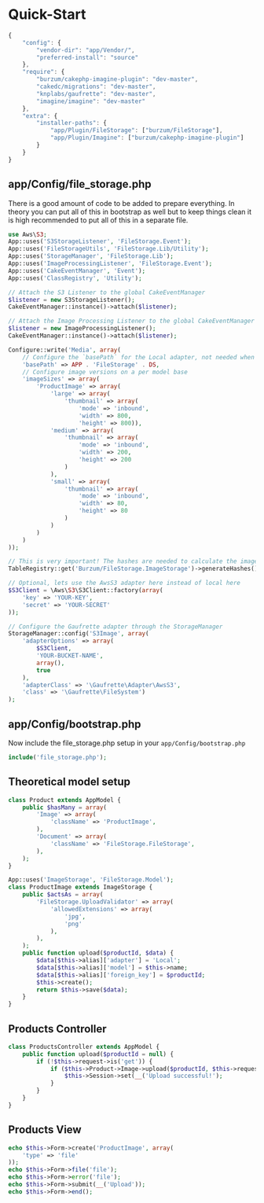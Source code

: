 Quick-Start
===========

```js
{
	"config": {
		"vendor-dir": "app/Vendor/",
		"preferred-install": "source"
	},
	"require": {
		"burzum/cakephp-imagine-plugin": "dev-master",
		"cakedc/migrations": "dev-master",
		"knplabs/gaufrette": "dev-master",
		"imagine/imagine": "dev-master"
	},
	"extra": {
		"installer-paths": {
			"app/Plugin/FileStorage": ["burzum/FileStorage"],
			"app/Plugin/Imagine": ["burzum/cakephp-imagine-plugin"]
		}
	}
}
```

app/Config/file_storage.php
---------------------------

There is a good amount of code to be added to prepare everything. In theory you can put all of this in bootstrap as well but to keep things clean it is high recommended to put all of this in a separate file.

```php
use Aws\S3;
App::uses('S3StorageListener', 'FileStorage.Event');
App::uses('FileStorageUtils', 'FileStorage.Lib/Utility');
App::uses('StorageManager', 'FileStorage.Lib');
App::uses('ImageProcessingListener', 'FileStorage.Event');
App::uses('CakeEventManager', 'Event');
App::uses('ClassRegistry', 'Utility');

// Attach the S3 Listener to the global CakeEventManager
$listener = new S3StorageListener();
CakeEventManager::instance()->attach($listener);

// Attach the Image Processing Listener to the global CakeEventManager
$listener = new ImageProcessingListener();
CakeEventManager::instance()->attach($listener);

Configure::write('Media', array(
	// Configure the `basePath` for the Local adapter, not needed when not using it
	'basePath' => APP . 'FileStorage' . DS,
	// Configure image versions on a per model base
	'imageSizes' => array(
		'ProductImage' => array(
			'large' => array(
				'thumbnail' => array(
					'mode' => 'inbound',
					'width' => 800,
					'height' => 800)),
			'medium' => array(
				'thumbnail' => array(
					'mode' => 'inbound',
					'width' => 200,
					'height' => 200
				)
			),
			'small' => array(
				'thumbnail' => array(
					'mode' => 'inbound',
					'width' => 80,
					'height' => 80
				)
			)
		)
	)
));

// This is very important! The hashes are needed to calculate the image versions!
TableRegistry::get('Burzum/FileStorage.ImageStorage')->generateHashes();

// Optional, lets use the AwsS3 adapter here instead of local here
$S3Client = \Aws\S3\S3Client::factory(array(
	'key' => 'YOUR-KEY',
	'secret' => 'YOUR-SECRET'
));

// Configure the Gaufrette adapter through the StorageManager
StorageManager::config('S3Image', array(
	'adapterOptions' => array(
		$S3Client,
		'YOUR-BUCKET-NAME',
		array(),
		true
	),
	'adapterClass' => '\Gaufrette\Adapter\AwsS3',
	'class' => '\Gaufrette\FileSystem')
);
```

app/Config/bootstrap.php
------------------------

Now include the file_storage.php setup in your ```app/Config/bootstrap.php```

```php
include('file_storage.php');
```

Theoretical model setup
-----------------------

```php
class Product extends AppModel {
	public $hasMany = array(
		'Image' => array(
			'className' => 'ProductImage',
		),
		'Document' => array(
			'className' => 'FileStorage.FileStorage',
		),
	);
}
```

```php
App::uses('ImageStorage', 'FileStorage.Model');
class ProductImage extends ImageStorage {
	public $actsAs = array(
		'FileStorage.UploadValidator' => array(
			'allowedExtensions' => array(
				'jpg',
				'png'
			),
		),
	);
	public function upload($productId, $data) {
		$data[$this->alias]['adapter'] = 'Local';
		$data[$this->alias]['model'] = $this->name;
		$data[$this->alias]['foreign_key'] = $productId;
		$this->create();
		return $this->save($data);
	}
}
```

Products Controller
-------------------

```php
class ProductsController extends AppModel {
	public function upload($productId = null) {
		if (!$this->request->is('get')) {
			if ($this->Product->Image->upload($productId, $this->request->data)) {
				$this->Session->set(__('Upload successful!');
			}
		}
	}
}
```

Products View
-------------

```php
echo $this->Form->create('ProductImage', array(
	'type' => 'file'
));
echo $this->Form->file('file');
echo $this->Form->error('file');
echo $this->Form->submit(__('Upload'));
echo $this->Form->end();
```